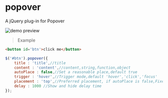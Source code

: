 # popover
A jQuery plug-in for Popover

![demo preview](https://github.com/shulkme/popover/blob/master/preview.png)
> Example

```html
<button id='btn'>click me</button>
```
```javascript
$('#btn').popover({
    title : 'title',//title
    content : 'content',//content,string,function,object
    autoPlace : false,//Set a reasonable place,default true
    trigger : 'hover',//Trigger mode,default 'hover','click','focus'
    placement : 'top',//Preferred placement, if autoPlace is false,Fixed here
    delay : 1000 //Show and hide delay time
});
```
